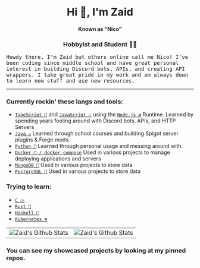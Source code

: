 <h1 align="center">Hi 👋, I'm Zaid</h1> 
<h4 align="center">Known as "Nico"</h5>
<h3 align="center">Hobbyist and Student 👨‍🎓</h3>

<samp> Howdy there, I'm Zaid but others online call me Nico! I've been coding since middle school and have great personal interest in building Discord bots, APIs, and creating API wrappers. I take great pride in my work and am always down to learn new stuff and use new resources. </samp>

-----
### Currently rockin' these langs and tools:
* [`TypeScript 🧰`] and [`JavaScript 💡`] using the [`Node.js ⚙️`] Runtime. Learned by spending years fooling around with Discord bots, APIs, and HTTP Servers
* [`Java ☕`] Learned through school courses and building Spigot server plugins & Forge mods.
* [`Python 🐍`] Learned through personal usage and messing around with.
* [`Docker 🐳 / docker-compose`] Used in various projects to manage deploying applications and servers
* [`MongoDB 🍃`] Used in various projects to store data
* [`PostgreSQL 🐘`] Used in various projects to store data
### Trying to learn:
* [`C 💤`]
* [`Rust 🦀`]
* [`Haskell 🧮`]
* [`Kubernetes ☸️`]

<table align="center">
		<tr>
			<td><img alt="Zaid's Github Stats" src="https://github-readme-stats.vercel.app/api/top-langs/?username=zaida04&&bg_color=000000,e96443,904e95&title_color=000000&text_color=000000&langs_count=10&layout=compact&hide=css,html,shell,dockerfile" /></td>
			<td><img alt="Zaid's Github Stats" src="https://github-readme-stats.vercel.app/api?username=zaida04&count_private=true&bg_color=000000,e96443,904e95&title_color=000000&text_color=000000&hide=stars&include_all_commits=true&show_icons=true" /></td>
		</tr>
</table>

### You can see my showcased projects by looking at my pinned repos.
[`Node.js ⚙️`]: https://nodejs.org/
[`TypeScript 🧰`]: https://www.typescriptlang.org/
[`JavaScript 💡`]: https://www.javascript.com/
[`Java ☕`]: https://www.oracle.com/java/
[`Python 🐍`]: https://www.python.org/
[`C 💤`]: https://llvm.org/
[`Rust 🦀`]: https://www.rust-lang.org/
[`Haskell 🧮`]: https://www.haskell.org/
[`Docker 🐳 / docker-compose`]: https://www.docker.com/
[`MongoDB 🍃`]: https://www.mongodb.com/
[`PostgreSQL 🐘`]: https://www.postgresql.org/
[`Kubernetes ☸️`]: https://kubernetes.io/
